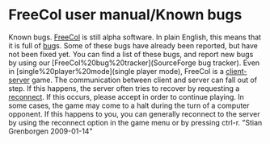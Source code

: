 # FreeCol user manual/Known bugs

Known bugs.
[FreeCol](FreeCol) is still alpha software. In plain English, this means that it is full of [bug](bug)s. Some of these bugs have already been reported, but have not been fixed yet. You can find a list of these bugs, and report new bugs by using our [FreeCol%20bug%20tracker](SourceForge bug tracker).
Even in [single%20player%20mode](single player mode), FreeCol is a [client-server](client-server) game. The communication between client and server can fall out of step. If this happens, the server often tries to recover by requesting a [reconnect](reconnect). If this occurs, please accept in order to continue playing. In some cases, the game may come to a halt during the turn of a computer opponent. If this happens to you, you can generally reconnect to the server by using the reconnect option in the game menu or by pressing ctrl-r. 
"Stian Grenborgen 2009-01-14" 
